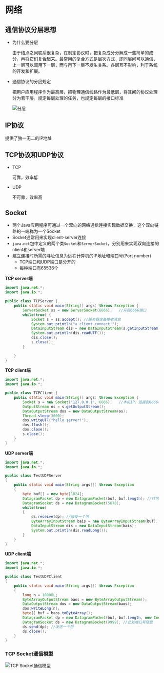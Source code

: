 # 网络

## 通信协议分层思想

* 为什么要分层

  由于结点之间联系很复杂，在制定协议时，把复杂成分分解成一些简单的成分，再将它们复合起来。最常用的复合方式是层次方式，即同层间可以通信、上一层可以调用下一层，而与再下一层不发生关系。各层互不影响，利于系统的开发和扩展。

* 通信协议的分层规定

  把用户应用程序作为最高层，把物理通信线路作为最低层，将其间的协议处理分为若干层，规定每层处理的任务，也规定每层的接口标准

  ![分层](https://github.com/LibraTang/Pics/blob/master/Java-Notes/%E5%88%86%E5%B1%82.png)

## IP协议

提供了独一无二的IP地址

## TCP协议和UDP协议

* TCP

  可靠，效率低

* UDP

  不可靠，效率高

## Socket

* 两个Java应用程序可通过一个双向的网络通信连接实现数据交换，这个双向链路的一端称为一个Socket
* Socket通常用来实现client-server连接
* `java.net`包中定义的两个类`Socket`和`ServerSocket`，分别用来实现双向连接的client和server端
* 建立连接时所需的寻址信息为远程计算机的IP地址和端口号(Port number)
  * TCP端口和UDP端口是分开的
  * 每种端口有65536个

**TCP server端**

```java
import java.net.*;
import java.io.*;

public class TCPServer {
	public static void main(String[] args) throws Exception {
		ServerSocket ss = new ServerSocket(6666);	//开启6666端口
		while(true) {
			Socket s = ss.accept();	//服务器准备接收消息
			System.out.println("a client connect!");
			DataInputStream dis = new DataInputStream(s.getInputStream());
			System.out.println(dis.readUTF());
			dis.close();
			s.close();
		}
		
	}
}
```

**TCP client端**

```java
import java.net.*;
import java.io.*;

public class TCPClient {
	public static void main(String[] args) throws Exception {
		Socket s = new Socket("127.0.0.1", 6666);	//本机IP，连接到6666端口
		OutputStream os = s.getOutputStream();
		DataOutputStream dos = new DataOutputStream(os);
		Thread.sleep(3000);
		dos.writeUTF("hello server!");
		dos.flush();
		dos.close();
		s.close();
	}
}
```

**UDP server端**

```java
import java.net.*;
import java.io.*;

public class TestUDPServer
{
	public static void main(String args[]) throws Exception
	{
		byte buf[] = new byte[1024];
		DatagramPacket dp = new DatagramPacket(buf, buf.length); //打包
		DatagramSocket ds = new DatagramSocket(5678);
		while(true)
		{
			ds.receive(dp);	//接受一个包
			ByteArrayInputStream bais = new ByteArrayInputStream(buf);
			DataInputStream dis = new DataInputStream(bais);
			System.out.println(dis.readLong());
		}
	}
}
```

**UDP client端**

```java
import java.net.*;
import java.io.*;

public class TestUDPClient
{
	public static void main(String args[]) throws Exception
	{
		long n = 10000L;
		ByteArrayOutputStream baos = new ByteArrayOutputStream();
		DataOutputStream dos = new DataOutputStream(baos);
		dos.writeLong(n);
		byte[] buf = baos.toByteArray();
		DatagramPacket dp = new DatagramPacket(buf, buf.length, new InetSocketAddress("127.0.0.1", 5678)); //打包
		DatagramSocket ds = new DatagramSocket(9999); //此处端口号随意
		ds.send(dp); //发送一个包
		ds.close();
	}
}
```

### TCP Socket通信模型

![TCP Socket通信模型](https://github.com/LibraTang/Pics/blob/master/Java-Notes/TCP%20Socket%E9%80%9A%E4%BF%A1%E6%A8%A1%E5%9E%8B.png)